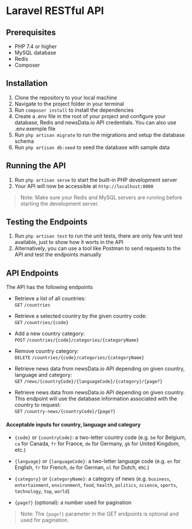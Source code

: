 # Laravel RESTful API

## Prerequisites
- PHP 7.4 or higher
- MySQL database
- Redis
- Composer

## Installation
1. Clone the repository to your local machine
2. Navigate to the project folder in your terminal
3. Run `composer install` to install the dependencies
4. Create a .env file in the root of your project and configure your database, Redis and newsData.io API credentials. You can also use .env.exemple file
5. Run `php artisan migrate` to run the migrations and setup the database schema
6. Run `php artisan db:seed` to seed the database with sample data

## Running the API
1. Run `php artisan serve` to start the built-in PHP development server
2. Your API will now be accessible at `http://localhost:8000`

> Note: Make sure your Redis and MySQL servers are running before starting the development server.

## Testing the Endpoints
1. Run `php artisan test` to run the unit tests, there are only few unit test available, just to show how it worts in the API
2. Alternatively, you can use a tool like Postman to send requests to the API and test the endpoints manually

## API Endpoints
The API has the following endpoints

- Retrieve a list of all countries:  
  `GET` `/countries`  

- Retrieve a selected country by the given country code:  
  `GET` `/countries/{code}`  
  
- Add a new country category:  
  `POST` `/countries/{code}/categories/{categoryName}`  

- Remove country category:  
  `DELETE` `/countries/{code}/categories/{categoryName}`  

- Retrieve news data from newsData.io API depending on given country, language and category:  
  `GET` `/news/{countryCode}/{languageCode}/{category}/{page?}`   

- Retrieve news data from newsData.io API depending on given country. This endpoint will use the database information associated with the country to request:  
  `GET` `/country-news/{countryCode}/{page?}`  

#### Acceptable inputs for country, language and category  

- `{code}` or `{countryCode}`: a two-letter country code (e.g. `be` for Belgium, `ca` for Canada, `fr` for France, `de` for Germany, `gb` for United Kingdom, etc.)  

- `{language}` or `{languageCode}`: a two-letter language code (e.g. `en` for English, `fr` for French, `de` for German, `nl` for Dutch, etc.)  

- `{category}` or `{categoryName}`: a category of news (e.g. `business`, `entertainment`, `environment`, `food`, `health`, `politics`, `science`, `sports`, `technology`, `top`, `world`)  

- `{page?}` (optional): a number used for pagination  


> Note: The `{page?}` parameter in the GET endpoints is optional and used for pagination.
